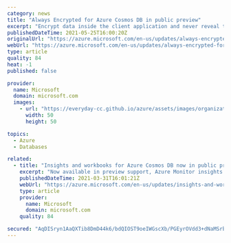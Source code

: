 ```yaml
---
category: news
title: "Always Encrypted for Azure Cosmos DB in public preview"
excerpt: "Encrypt data inside the client application and never reveal the plain data or encryption keys to the database engine with Always Encrypted for Azure Cosmos DB. "
publishedDateTime: 2021-05-25T16:00:20Z
originalUrl: "https://azure.microsoft.com/en-us/updates/always-encrypted-for-azure-cosmos-db-in-public-preview/"
webUrl: "https://azure.microsoft.com/en-us/updates/always-encrypted-for-azure-cosmos-db-in-public-preview/"
type: article
quality: 84
heat: -1
published: false

provider:
  name: Microsoft
  domain: microsoft.com
  images:
    - url: "https://everyday-cc.github.io/azure/assets/images/organizations/microsoft.com-50x50.jpg"
      width: 50
      height: 50

topics:
  - Azure
  - Databases

related:
  - title: "Insights and workbooks for Azure Cosmos DB now in public preview"
    excerpt: "Now available in preview support, Azure Monitor insights and Azure Monitor workbooks makes it easier to visualize and customize metrics for dynamic monitoring of your Azure Cosmos DB resource. "
    publishedDateTime: 2021-03-31T16:01:21Z
    webUrl: "https://azure.microsoft.com/en-us/updates/insights-and-workbooks-for-azure-cosmos-db-now-in-public-preview/"
    type: article
    provider:
      name: Microsoft
      domain: microsoft.com
    quality: 84

secured: "AqDISryn1AaQXTib8DmD44k6/bdQIOST9oeIWGscXb/PGEyrOVdd3+dNaMSrbSfD3VQy7Vo/Nyd2oy5j2Su3+yKDjXVRrB2c98H0R63ZLAkn1PfhdT8Z0FNfnuxqhY2DcwYxsJPxpGKD8q6klx4kNjRbRowhGH/7Hy1/YEXBFhH5rWypnCbPFX+KxivMnzfHFT4LtnxYmVPOgUEQ9rxboVjotEVbLwn2tyAQlHjqkimZc1tEj3q8toj2+EH4vrWDeiOPsCgKMWnzFrqNwkjedM8ox9asuu9jdWuD7pmWfwBsvsqN9aWC6VyBFlsGXxhupkQUpj6Ukd+73moY0x46CeEkypLYYPcqwONh/3aCL+Y=;QqfzeR+lJYnZRE/zmO+Cyg=="
---
```


